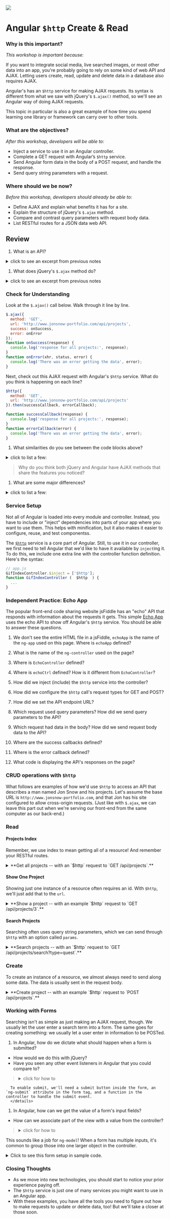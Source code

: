 <!--
location: SF
-->

![](https://ga-dash.s3.amazonaws.com/production/assets/logo-9f88ae6c9c3871690e33280fcf557f33.png)


# Angular `$http` Create & Read

### Why is this important?
<!-- framing the "why" in big-picture/real world examples -->
*This workshop is important because:*

 If you want to integrate social media, live searched images, or most other data into an app, you're probably going to rely on some kind of web API and AJAX. Letting users create, read, update and delete data in a database also requires AJAX.

  Angular's has an `$http` service for making AJAX requests.  Its syntax is different from what we saw with jQuery's `$.ajax()` method, so we'll see an Angular way of doing AJAX requests. 

 This topic in particular is also a great example of how time you spend learning one library or framework can carry over to other tools.

### What are the objectives?
<!-- specific/measurable goal for students to achieve -->
*After this workshop, developers will be able to:*

- Inject a service to use it in an Angular controller.
- Complete a GET request with Angular’s `$http` service.
- Send Angular form data in the body of a POST request, and handle the response.
- Send query string parameters with a request.

### Where should we be now?
<!-- call out the skills that are prerequisites -->
*Before this workshop, developers should already be able to:*

- Define AJAX and explain what benefits it has for a site.
- Explain the structure of jQuery's `$.ajax` method.
- Compare and contrast query parameters with request body data.
- List RESTful routes for a JSON data web API.

## Review

1. What is an API?
  <details><summary>click to see an excerpt from previous notes</summary>

  An Application Program Interface (API) is the way in which you interact with a piece of software. In other words, it is the interface for an application or a program.

    * Many organizations have web APIs allowing people to send them queries and receive data (e.g. [GitHub API](https://developer.github.com/v3) ), but this is just one type of API.
    * Remember, even an `Array` has an API -- all the methods that can be called on it, such as: `.forEach`, `.pop`, `.length` etc.
  </details>

1. What does jQuery's `$.ajax` method do?

  <details><summary>click to see an excerpt from previous notes</summary>

  > It makes HTTP calls asynchronously from our browser and allows us to request information over HTTP without interrupting the front-end or causing page reloads.

  </details>


### Check for Understanding

Look at the `$.ajax()` call below. Walk through it line by line.

```js
$.ajax({
  method: 'GET',
  url: 'http://www.jonsnow-portfolio.com/api/projects',
  success: onSuccess,
  error: onError
});
function onSuccess(response) {
  console.log('response for all projects:', response);
}
function onError(xhr, status, error) {
  console.log('There was an error getting the data', error);
}
```


Next, check out this AJAX request with Angular's `$http` service.  What do you think is happening on each line?


```js
$http({
  method: 'GET',
  url: 'http://www.jonsnow-portfolio.com/api/projects'
}).then(successCallback, errorCallback);

function successCallback(response) {
  console.log('response for all projects:', response);
}
function errorCallback(error) {
  console.log('There was an error getting the data', error);
}
```

1. What similarities do you see between the code blocks above?

  <details><summary>click to list a few:</summary>  
    *  method, url  
    *  callbacks for success and error  
  </details>

  > Why do you think both jQuery and Angular have AJAX methods that share the features you noticed?

1. What are some major differences?

  <details><summary>click to list a few:</summary>  
    * `.then`    
    *  parameters of the error callback    
  </details>


### Service Setup

Not all of Angular is loaded into every module and controller. Instead, you have to include or "inject" dependencies into parts of your app where you want to use them. This helps with minification, but it also makes it easier to configure, reuse, and test componentss.

The [`$http`](https://docs.angularjs.org/api/ng/service/$http) service is a core part of Angular. Still, to use it in our controller, we first need to tell Angular that we'd like to have it available by `inject`ing it. To do this, we include one extra line with the controller function definition. Here's the syntax:

  ```javascript
  // app.js
  GifIndexController.$inject = ['$http'];
  function GifIndexController (  $http  ) {
    ...
  }
  ```


### Independent Practice: Echo App

The popular front-end code sharing website jsFiddle has an "echo" API that responds with information about the requests it gets. This simple [Echo App](https://jsfiddle.net/xh1bo85v/2/) uses the echo API to show off Angular's `$http` service.  You should be able to answer these questions.

1.  We don't see the entire HTML file in a jsFiddle, `echoApp` is the name of the `ng-app` used on this page. Where is `echoApp` defined?

2.  What is the name of the `ng-controller` used on the page?

3.  Where is `EchoController` defined?

4.  Where is `echoCtrl` defined?  How is it different from `EchoController`?

5.  How did we inject (include) the `$http` service into the controller?

6.  How did we configure the `$http` call's request types for GET and POST?

7.  How did we set the API endpoint URL?

8.  Which request used query parameters? How did we send query parameters to the API?

9.  Which request had data in the body? How did we send request body data to the API?

10.  Where are the success callbacks defined?

11.  Where is the error callback defined?

12.  What code is displaying the API's responses on the page?


### CRUD operations with `$http`

What follows are examples of how we'd use `$http` to access an API that describes a man named Jon Snow and his projects. Let's assume the base URL is `http://www.jonsnow-portfolio.com`, and that Jon has his site configured to allow cross-origin requests. (Just like with `$.ajax`, we can leave this part out when we're serving our front-end from the same computer as our back-end.)

### Read

#### Projects Index

Remember, we use index to mean getting all of a resource! And remember your RESTful routes.

<details>
  <summary>**Get all projects -- with an `$http` request to `GET /api/projects`.**</summary>
  ```js
  $http({
    method: 'GET',
    url: baseUrl + '/api/projects'
  }).then(function successCallback(response) {
    console.log('response for all projects:', response);
    // probably do something with the response data
  }, function errorCallback(error) {
    console.log('There was an error getting the data', error);
  });
  ```

  ... and a sample response:
  <details><summary>click to see full response</summary>
  ```js
  {
    "data": [
       {
          _id: 2,
          name: 'Defeat the wildlings',
          type: 'quest',
          opponents: [ 'Mance Rayder', 'Lord of Bones'],
          status: 'resolved'
       },
       {
          _id: 3,
          name: 'Save the wildlings',
          type: 'campaign',
          opponents: ['the Night Watch', 'the Others'],
          status: 'pending'
       }
    ],
    "status": 200,
    "config": {
      "method": "GET",
      "transformRequest": [
        null
      ],
      "transformResponse": [
        null
      ],
      "url": "http://www.jonsnow-portfolio.com/api/projects",
      "headers": {
        "Accept": "application/json, text/plain, */*"
      }
    },
    "statusText": "OK"
  }
  ```  
  </details>

</details>



#### Show One Project

Showing just one instance of a resource often requires an id.  With `$http`, we'll just add that to the `url`.

<details>
  <summary>**Show a project -- with an example `$http` request to `GET /api/projects/3`.**</summary>
  ```js
  $http({
    method: 'GET',
    url: baseUrl + '/api/projects/3',
  }).then(function successCallback(response) {
    console.log('response for show project 3:', response);
  }, function errorCallback(error) {
    console.log('There was an error', error);
  });
  ```

  ... and a sample response:
  <details><summary>click to see full response</summary>
  ```js
  {
    "data": {
      _id: 3,
      name: 'Save the wildlings',
      type: 'campaign',
      opponents: ['the Night Watch', 'the Others'],
      status: 'pending'
       },
    "status": 200,
    "config": {
      "method": "GET",
      "transformRequest": [
        null
      ],
      "transformResponse": [
        null
      ],
      "url": "http://www.jonsnow-portfolio.com/api/projects/4",
      "headers": {
        "Accept": "application/json, text/plain, */*"
      }
    },
    "statusText": "OK"
  }
  ```  
  </details>

</details>



#### Search Projects

Searching often uses query string parameters, which we can send through `$http` with an option called `params`.

<details>
  <summary>**Search projects -- with an `$http` request to `GET /api/projects/search?type=quest`.**</summary>
  ```js
  $http({
    method: 'GET',
    url: baseUrl + '/api/projects',
    params: {
      type: "quest"
    },
  }).then(function successCallback(response) {
    console.log('response for "quest" project search:', response);
  }, function errorCallback(error) {
    console.log('There was an error getting the data', error);
  });
  ```

  ... and a sample response:
  <details><summary>click to see full response</summary>
  ```js
  {
    "data": [
       {
          _id: 2,
          name: 'Defeat the wildlings',
          type: 'quest',
          opponents: [ 'Mance Rayder', 'Lord of Bones'],
          status: 'resolved'
       }
    ],
    "status": 200,
    "config": {
      "method": "GET",
      "transformRequest": [
        null
      ],
      "transformResponse": [
        null
      ],
      "params": {
        "type": "quest"
      },
      "url": "http://www.jonsnow-portfolio.com/api/projects/search",
      "headers": {
        "Accept": "application/json, text/plain, */*"
      }
    },
    "statusText": "OK"
  }
  ```  
  </details>

</details>




### Create

To create an instance of a resource, we almost always need to send along some data. The data is usually sent in the request body.

<details>
  <summary>**Create project -- with an example `$http` request to `POST /api/projects`.**</summary>
  ```js
  $http({
    method: 'POST',
    url: baseUrl + '/api/projects',
    data: {
      name: 'Mentor new members of the Night\'s Watch',
      type: 'volunteering',
      opponents: [ ],
      status: 'resolved'
    },
  }).then(function successCallback(response) {
    console.log('response for create project:', response);
  }, function errorCallback(error) {
    console.log('There was an error getting the data', error);
  });
  ```

  ... and a sample response:
  <details><summary>click to see full response</summary>
  ```js
  {
    "data": {
      _id: 4,
      name: "Mentor new members of the Night's Watch",
      type: "volunteering",
      opponents: [ ],
      status: "ongoing"
    },
    "status": 200,
    "config": {
      "method": "POST",
      "transformRequest": [
        null
      ],
      "transformResponse": [
        null
      ],
      "data": {
        name: "Mentor new members of the Night's Watch",
        type: "volunteering",
        opponents: [ ],
        status: "ongoing"
      },
      "url": "http://www.jonsnow-portfolio.com/api/projects",
      "headers": {
        "Accept": "application/json, text/plain, */*"
      }
    },
    "statusText": "OK"
  }
  ```  
  </details>

</details>


### Working with Forms

Searching isn't as simple as just making an AJAX request, though. We usually let the user enter a search term into a form. The same goes for creating something: we usually let a user enter in information to be POSTed.

1. In Angular, how do we dictate what should happen when a form is submitted?  
  * How would we do this with jQuery?  
  * Have you seen any other event listeners in Angular that you could compare to?

  > <details><summary>click for how to</summary>
      To enable submit, we'll need a submit button inside the form, an `ng-submit` attribute in the form tag, and a function in the controller to handle the submit event.
      </details>

1. In Angular, how can we get the value of a form's input fields?
  * How can we associate part of the view with a value from the controller?

  > <details><summary>click for how to</summary>
  This sounds like a job for `ng-model`!  When a form has multiple inputs, it's common to group those into one larger object in the controller.
  </details>



<details><summary>Click to see this form setup in sample code.</summary>


    ```html
    <!-- html -->
    <form ng-submit="projectCtrl.createProject();">
      <input type="text" class="form-control" placeholder="project name" ng-model="projectCtrl.newProject.name"></input>
      <input type="text" class="form-control" placeholder="project type" ng-model="projectCtrl.newProject.type"></input>
      <!-- other inputs here -->
      <input type="submit">
    </form>
    ```

    ```js
    // inside ProjectController
    vm.createProject = function(){
      console.log('creating project!');
      // make the http request with the data you have from two-way binding
    }
    ```
</details>

### Closing Thoughts

* As we move into new technologies, you should start to notice your prior experience paying off.
* The `$http` service is just one of many services you might want to use in an Angular app.  
* With these examples, you have all the tools you need to figure out how to make requests to update or delete data, too! But we'll take a closer at those soon.
